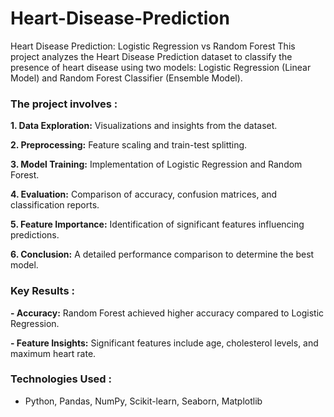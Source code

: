 # Heart-Disease-Prediction
Heart Disease Prediction: Logistic Regression vs Random Forest This project analyzes the Heart Disease Prediction dataset to classify the presence of heart disease using two models: Logistic Regression (Linear Model) and Random Forest Classifier (Ensemble Model).

### The project involves :

**1. Data Exploration:** Visualizations and insights from the dataset.

**2. Preprocessing:** Feature scaling and train-test splitting.

**3. Model Training:** Implementation of Logistic Regression and Random Forest.

**4. Evaluation:** Comparison of accuracy, confusion matrices, and classification reports.

**5. Feature Importance:** Identification of significant features influencing predictions.

**6. Conclusion:** A detailed performance comparison to determine the best model.

### Key Results :
**- Accuracy:** Random Forest achieved higher accuracy compared to Logistic Regression.

**- Feature Insights:** Significant features include age, cholesterol levels, and maximum heart rate.

### Technologies Used :
- Python, Pandas, NumPy, Scikit-learn, Seaborn, Matplotlib
